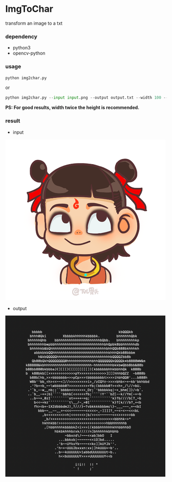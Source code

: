 # ImgToChar 

transform an image to a txt

### dependency

- python3
- opencv-python

### usage

```python
python img2char.py
```

or

```python
python img2char.py --input input.png --output output.txt --width 100 --height 50
```

__PS: For good results, width twice the height is recommended.__

### result

- input

<img src='input.png' width=500>

- output

<img src='output.png' width=500>

